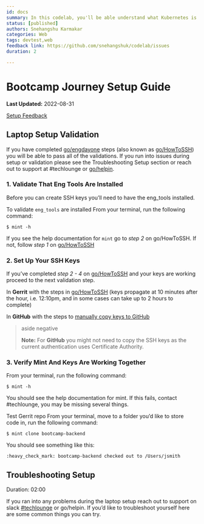 ```yaml
---
id: docs
summary: In this codelab, you'll be able understand what Kubernetes is installthe tools required to get started with Kubernetes cluster
status: [published]
authors: Snehangshu Karmakar
categories: Web
tags: devtest,web
feedback link: https://github.com/snehangshuk/codelab/issues
duration: 2

---
```


# Bootcamp Journey Setup Guide
**Last Updated:** 2022-08-31

[Setup Feedback](https://github.com/snehangshuk/codelab/issues)


## Laptop Setup Validation

If you have completed [go/engdayone](http://go/engdayone) steps (also known as [go/HowToSSH](http://go/HowtoSSH)) you will be able to pass all of the validations. If you run into issues during setup or validation please see the Troubleshooting Setup section or reach out to support at #techlounge or [go/helpin](http://go/helpin).

### **1. Validate That Eng Tools Are Installed**

Before you can create SSH keys you’ll need to have the eng_tools installed. 

To validate `eng_tools` are installed 
From your terminal, run the following command:
```
$ mint -h
```
If you see the help documentation for `mint` go to *step 2* on go/HowToSSH. If not, follow *step 1* on [go/HowToSSH](http://go/howtossh)


### **2. Set Up Your SSH Keys**

If you’ve completed *step 2 - 4* on [go/HowToSSH](go/howtossh) and your keys are working proceed to the next validation step.

In **Gerrit** with the steps in [go/HowToSSH](http://go/howtossh)
(keys propagate at 10 minutes after the hour, i.e. 12:10pm, and in some cases can take up to 2 hours to complete)

In **GitHub** with the steps to [manually copy keys to GitHub](https://docs.google.com/document/d/1zAMPT7TknuP0tparZxR-I7rLtlk2vJxtLORUq22VShs/edit#heading=h.h0uom4qlx37x)

> aside negative
> 
> **Note:** For **GitHub** you might not need to copy the SSH keys as the current authentication uses Certificate Authority.

### **3. Verify Mint And Keys Are Working Together**

From your terminal, run the following command:
```
$ mint -h
```
You should see the help documentation for mint. If this fails, contact #techlounge, you may be missing several things.

Test Gerrit repo
From your terminal, move to a folder you’d like to store code in, run the following command:
```
$ mint clone bootcamp-backend
```
You should see something like this:
```
:heavy_check_mark: bootcamp-backend checked out to /Users/jsmith
```


## Troubleshooting Setup
Duration: 02:00

If you ran into any problems during the laptop setup reach out to support on slack [#techlounge](https://linkedin-randd.slack.com/archives/CV2LB21FG) or go/helpin. If you’d like to troubleshoot yourself here are some common things you can try.
